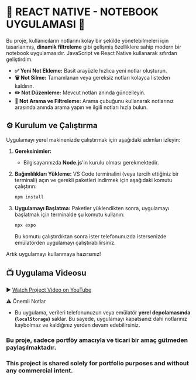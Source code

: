 # 🚀 REACT NATIVE - NOTEBOOK UYGULAMASI 🚀
Bu proje, kullanıcıların notlarını kolay bir şekilde yönetebilmeleri için tasarlanmış, **dinamik filtreleme** gibi gelişmiş özelliklere sahip modern bir notebook uygulamasıdır. JavaScript ve React Native kullanarak sıfırdan geliştirdim.

* **✅ Yeni Not Ekleme:** Basit arayüzle hızlıca yeni notlar oluşturun.
* **🗑️ Not Silme:** Tamamlanan veya gereksiz notları kolayca listeden kaldırın.
* **✏️ Not Düzenleme:** Mevcut notları anında güncelleyin.
* **🔎 Not Arama ve Filtreleme:** Arama çubuğunu kullanarak notlarınız arasında anında arama yapın ve ilgili notları hızla bulun.

## ⚙️ Kurulum ve Çalıştırma
Uygulamayı yerel makinenizde çalıştırmak için aşağıdaki adımları izleyin:

1.  **Gereksinimler:**
    * Bilgisayarınızda **Node.js**'in kurulu olması gerekmektedir.

2.  **Bağımlılıkları Yükleme:**
    VS Code terminalini (veya tercih ettiğiniz bir terminali) açın ve gerekli paketleri indirmek için aşağıdaki komutu çalıştırın:
    ```bash
    npm install
    ```

3.  **Uygulamayı Başlatma:**
    Paketler yüklendikten sonra, uygulamayı başlatmak için terminalde şu komutu kullanın:
    ```bash
    npx expo
    ```
    Bu komutu çalıştırdıktan sonra ister telefonunuzda istersenizde emülatörden uygulamayı çalıştırabilirsiniz.

Artık uygulamayı kullanmaya hazırsınız!

## 📺 Uygulama Videosu
▶️ [Watch Project Video on YouTube](https://www.youtube.com/shorts/nh4uXt1nZKk)

⚠️ Önemli Notlar
* Bu uygulama, verileri telefonunuzun veya emülatör **yerel depolamasında (`localStorage`)** saklar. Bu sayede, uygulamayı kapatsanız dahi notlarınız kaybolmaz ve kaldığınız yerden devam edebilirsiniz.
### Bu proje, sadece portföy amacıyla ve ticari bir amaç gütmeden paylaşılmaktadır.
### This project is shared solely for portfolio purposes and without any commercial intent.
